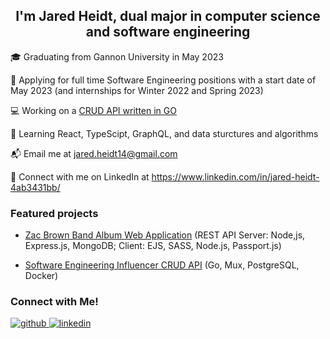 ### <h2 align="center">I'm Jared Heidt, dual major in computer science and software engineering</h2>  
  

🎓 Graduating from Gannon University in May 2023  
  

💼 Applying for full time Software Engineering positions with a start date of May 2023 (and internships for Winter 2022 and Spring 2023)  
  

 💻 Working on a [CRUD API written in GO](https://github.com/jared-heidt/swe-influencer-api)  
  

🌱 Learning React, TypeScipt, GraphQL, and data sturctures and algorithms
  

📬 Email me at jared.heidt14@gmail.com  
  

🤝 Connect with me on LinkedIn at https://www.linkedin.com/in/jared-heidt-4ab3431bb/   
  
### Featured projects  
- [Zac Brown Band Album Web Application](https://github.com/rishavanand/github-profilinator)
(REST API Server: Node,js, Express.js, MongoDB; Client: EJS, SASS, Node.js, Passport.js)  
  

- [Software Engineering Influencer CRUD API](https://github.com/jared-heidt/swe-influencer-api) (Go, Mux, PostgreSQL, Docker)  


### Connect with Me!  
<div>
<a href="https://github.com/https://github.com/jared-heidt/" target="_blank">
<img src=https://img.shields.io/badge/github-%2324292e.svg?&style=for-the-badge&logo=github&logoColor=white alt=github style="margin-bottom: 5px;" />
</a>
<a href="https://linkedin.com/in/https://www.linkedin.com/in/jared-heidt-4ab3431bb/" target="_blank">
<img src=https://img.shields.io/badge/linkedin-%231E77B5.svg?&style=for-the-badge&logo=linkedin&logoColor=white alt=linkedin style="margin-bottom: 5px;" />
</a>  
</div>  
<!---
jared-heidt/jared-heidt is a ✨ special ✨ repository because its `README.md` (this file) appears on your GitHub profile.
You can click the Preview link to take a look at your changes.
--->

